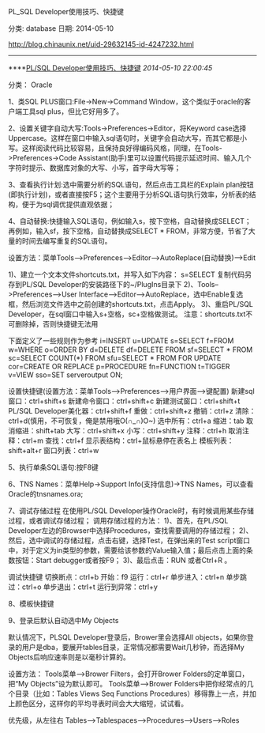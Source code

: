 PL_SQL Developer使用技巧、快捷键

分类: database
日期: 2014-05-10

 

http://blog.chinaunix.net/uid-29632145-id-4247232.html

------

****[PL/SQL Developer使用技巧、快捷键]() *2014-05-10 22:00:45*

分类： Oracle

1、类SQL PLUS窗口:File->New->Command Window，这个类似于oracle的客户端工具sql plus，但比它好用多了。

2、设置关键字自动大写:Tools->Preferences->Editor，将Keyword case选择Uppercase。这样在窗口中输入sql语句时，关键字会自动大写，而其它都是小写。这样阅读代码比较容易，且保持良好得编码风格，同理，在Tools->Preferences->Code Assistant(助手)里可以设置代码提示延迟时间、输入几个字符时提示、数据库对象的大写、小写，首字母大写等；

3、查看执行计划:选中需要分析的SQL语句，然后点击工具栏的Explain plan按钮(即执行计划)，或者直接按F5；这个主要用于分析SQL语句执行效率，分析表的结构，便于为sql调优提供直观依据；

4、自动替换:快捷输入SQL语句，例如输入s，按下空格，自动替换成SELECT；再例如，输入sf，按下空格，自动替换成SELECT * FROM，非常方便，节省了大量的时间去编写重复的SQL语句。

设置方法：菜单Tools–>Preferences–>Editor–>AutoReplace(自动替换)–>Edit

1)、建立一个文本文件shortcuts.txt，并写入如下内容：
s=SELECT
复制代码另存到PL/SQL Developer的安装路径下的~/PlugIns目录下
2)、Tools–>Preferences–>User Interface–>Editor–>AutoReplace，选中Enable复选框，然后浏览文件选中之前创建的shortcuts.txt，点击Apply。
3)、重启PL/SQL Developer，在sql窗口中输入s+空格，sc+空格做测试。
注意：shortcuts.txt不可删除掉，否则快捷键无法用

下面定义了一些规则作为参考
i=INSERT
u=UPDATE
s=SELECT
f=FROM
w=WHERE
o=ORDER BY
d=DELETE
df=DELETE FROM
sf=SELECT * FROM
sc=SELECT COUNT(*) FROM
sfu=SELECT * FROM FOR UPDATE
cor=CREATE OR REPLACE
p=PROCEDURE
fn=FUNCTION
t=TIGGER
v=VIEW
sso=SET serveroutput ON;

设置快捷键(设置方法：菜单Tools–>Preferences–>用户界面–>键配置)
新建sql窗口：ctrl+shift+s
新建命令窗口：ctrl+shift+c
新建测试窗口：ctrl+shift+t
PL/SQL Developer美化器：ctrl+shift+f
重做：ctrl+shift+z
撤销：ctrl+z
清除：ctrl+d(慎用，不可恢复，俺是禁用哦O(∩_∩)O~)
选中所有：ctrl+a
缩进：tab
取消缩进：shift+tab
大写：ctrl+shift+x
小写：ctrl+shift+y
注释：ctrl+h
取消注释：ctrl+m
查找：ctrl+f
显示表结构：ctrl+鼠标悬停在表名上
模板列表：shift+alt+r
窗口列表：ctrl+w

5、执行单条SQL语句:按F8键

6、TNS Names：菜单Help->Support Info(支持信息)->TNS Names，可以查看Oracle的tnsnames.ora;

7、调试存储过程
在使用PL/SQL Developer操作Oracle时，有时候调用某些存储过程，或者调试存储过程；
调用存储过程的方法：
1)、首先，在PL/SQL Developer左边的Browser中选择Procedures，查找需要调用的存储过程；
2)、然后，选中调试的存储过程，点击右键，选择Test，在弹出来的Test scrīpt窗口中，对于定义为in类型的参数，需要给该参数的Value输入值；最后点击上面的条数按钮：Start debugger或者按F9；
3)、最后点击：RUN 或者Ctrl+R 。

调试快捷键
切换断点：ctrl+b
开始：f9
运行：ctrl+r
单步进入：ctrl+n
单步跳过：ctrl+o
单步退出：ctrl+t
运行到异常：ctrl+y

8、模板快捷键

9、登录后默认自动选中My Objects  

默认情况下，PLSQL Developer登录后，Brower里会选择All objects，如果你登录的用户是dba，要展开tables目录，正常情况都需要Wait几秒钟，而选择My Objects后响应速率则是以毫秒计算的。

设置方法：
Tools菜单–>Brower Filters，会打开Brower Folders的定单窗口，把“My Objects”设为默认即可。
Tools菜单–>Brower Folders中把你经常点的几个目录（比如：Tables Views Seq Functions Procedures）移得靠上一点，并加上颜色区分，这样你的平均寻表时间会大大缩短，试试看。

优先级，从左往右
Tables–>Tablespaces–>Procedures–>Users–>Roles